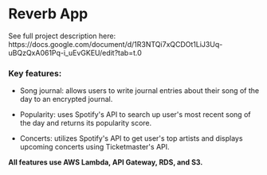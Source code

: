 <h1>Reverb App</h1>
See full project description here: https://docs.google.com/document/d/1R3NTQi7xQCDOt1LiJ3Uq-uBQzQxA061Pq-i_uEvGKEU/edit?tab=t.0

<h3>Key features:</h3>

* Song journal: allows users to write journal entries about their song of the day to an encrypted journal.

* Popularity: uses Spotify's API to search up user's most recent song of the day and returns its popularity score.
  
* Concerts: utilizes Spotify's API to get user's top artists and displays upcoming concerts using Ticketmaster's API.

**All features use AWS Lambda, API Gateway, RDS, and S3.**
